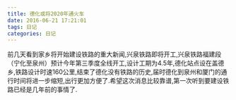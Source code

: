 ```yaml
---
title: 德化或将2020年通火车
date: 2016-06-21 17:21:01
tags: 日记
categories: 日记
---
```


前几天看到家乡将开始建设铁路的重大新闻,兴泉铁路即将开工,兴泉铁路福建段（宁化至泉州）预计今年第三季度全线开工,设计工期为4.5年,德化站点设在盖德乡,铁路设计时速160公里,结束了德化没有铁路的历史,届时德化到泉州和厦门的通行时间将进一步缩短,出行更加方便了.希望这次消息比较靠谱,第一次听到要建设铁路已经是几年前的事情了.



